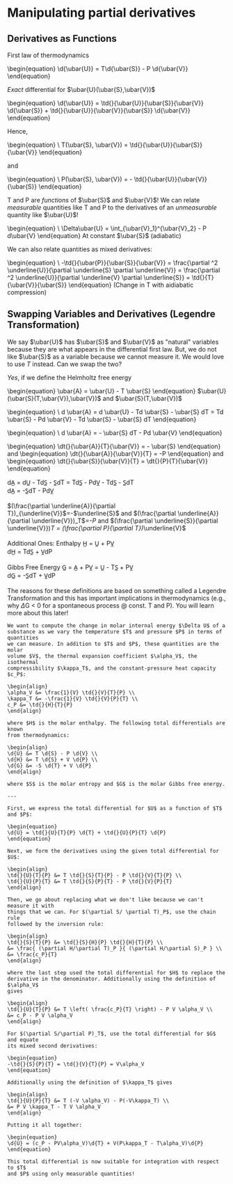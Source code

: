 # Manipulating partial derivatives
## Derivatives as Functions

First law of thermodynamics

\begin{equation}
\d{\ubar{U}} = T\d{\ubar{S}} - P \d{\ubar{V}}
\end{equation}

*Exact* differential for $\ubar{U}(\ubar{S},\ubar{V})$

\begin{equation}
\d{\ubar{U}} = \td{}{\ubar{U}}{\ubar{S}}{\ubar{V}} \d{\ubar{S}} + \td{}{\ubar{U}}{\ubar{V}}{\ubar{S}} \d{\ubar{V}}
\end{equation}

Hence,

\begin{equation}
\ T(\ubar{S}, \ubar{V}) = \td{}{\ubar{U}}{\ubar{S}}{\ubar{V}}
\end{equation}

and

\begin{equation}
\ P(\ubar{S}, \ubar{V}) = - \td{}{\ubar{U}}{\ubar{V}}{\ubar{S}}
\end{equation}

T and P are *functions* of $\ubar{S}$ and $\ubar{V}$!
We can relate *measurable* quantities like T and P to the derivatives of an *unmeasurable* quantity like $\ubar{U}$!

\begin{equation}
\ \Delta\ubar{U} = \int_{\ubar{V}_1}^{\ubar{V}_2} - P d\ubar{V}
\end{equation}
At constant $\ubar{S}$ (adiabatic)

We can also relate quantities as mixed derivatives:

\begin{equation}
\ -\td{}{\ubar{P}}{\ubar{S}}{\ubar{V}} = \frac{\partial ^2 \underline{U}}{\partial \underline{S} \partial \underline{V}} = \frac{\partial ^2 \underline{U}}{\partial \underline{V} \partial \underline{S}} = \td{}{T}{\ubar{V}}{\ubar{S}}
\end{equation}
(Change in T with aidiabatic compression)

## Swapping Variables and Derivatives (Legendre Transformation)

We say $\ubar{U}$ has $\ubar{S}$ and $\ubar{V}$ as "natural" variables because they are what appears in the differential first law. But, we do not like $\ubar{S}$ as a variable because we cannot measure it. We would love to use $T$ instead. Can we swap the two?

*Yes*, if we define the Helmholtz free energy

\begin{equation}
\ubar{A} = \ubar{U} - T \ubar{S}
\end{equation}
$\ubar{U}(\ubar{S}(T,\ubar{V}),\ubar{V})$ and $\ubar{S}(T,\ubar{V})$

\begin{equation}
\ d \ubar{A} = d \ubar{U} - Td \ubar{S} - \ubar{S} dT = Td \ubar{S} - Pd \ubar{V} - Td \ubar{S} - \ubar{S} dT
\end{equation}

\begin{equation}
\ d \ubar{A} = - \ubar{S} dT - Pd \ubar{V}
\end{equation}

\begin{equation}
\dt{}{\ubar{A}}{T}{\ubar{V}} = - \ubar{S}
\end{equation}
and
\begin{equation}
\dt{}{\ubar{A}}{\ubar{V}}{T} = -P
\end{equation}
and
\begin{equation}
\dt{}{\ubar{S}}{\ubar{V}}{T} = \dt{}{P}{T}{\ubar{V}}
\end{equation}


dA̲ = dU̲ - TdS̲ - S̲dT = TdS̲ - PdV̲ - TdS̲ - S̲dT <br>
dA̲ = -S̲dT - PdV̲ <br>
<br>
$(\frac{\partial \underline{A}}{\partial T})_{\underline{V}}$=-$\underline{S}$  and  $(\frac{\partial \underline{A}}{\partial \underline{V}})_T$=-$P$  and  $(\frac{\partial \underline{S}}{\partial \underline{V}})_T $=$ (\frac{\partial P}{\partial T})_\underline{V}$ <br>
<br>
Additional Ones: Enthalpy   H̲ = U̲ + PV̲ <br>
                           dH̲ = TdS̲ + V̲dP <br>
<br>
        Gibbs Free Energy   G̲ = A̲ + PV̲ = U̲ - TS̲ + PV̲ <br>
                           dG̲ = -S̲dT + V̲dP <br>
<br>
The reasons for these definitions are based on something called a Legendre Transformation and this has important implications in thermodynamics (e.g., why $\Delta$G $<$ 0 for a spontaneous process @ const. T and P). You will learn more about this later!


```{example} Change in internal energy
We want to compute the change in molar internal energy $\Delta U$ of a
substance as we vary the temperature $T$ and pressure $P$ in terms of quantities
we can measure. In addition to $T$ and $P$, these quantities are the molar
volume $V$, the thermal expansion coefficient $\alpha_V$, the isothermal
compressibility $\kappa_T$, and the constant-pressure heat capacity $c_P$:

\begin{align}
\alpha_V &= \frac{1}{V} \td{}{V}{T}{P} \\
\kappa_T &= -\frac{1}{V} \td{}{V}{P}{T} \\
c_P &= \td{}{H}{T}{P}
\end{align}

where $H$ is the molar enthalpy. The following total differentials are known
from thermodynamics:

\begin{align}
\d{U} &= T \d{S} - P \d{V} \\
\d{H} &= T \d{S} + V \d{P} \\
\d{G} &= -S \d{T} + V \d{P}
\end{align}

where $S$ is the molar entropy and $G$ is the molar Gibbs free energy.

---

First, we express the total differential for $U$ as a function of $T$ and $P$:

\begin{equation}
\d{U} = \td{}{U}{T}{P} \d{T} + \td{}{U}{P}{T} \d{P}
\end{equation}

Next, we form the derivatives using the given total differential for $U$:

\begin{align}
\td{}{U}{T}{P} &= T \td{}{S}{T}{P} - P \td{}{V}{T}{P} \\
\td{}{U}{P}{T} &= T \td{}{S}{P}{T} - P \td{}{V}{P}{T}
\end{align}

Then, we go about replacing what we don't like because we can't measure it with
things that we can. For $(\partial S/ \partial T)_P$, use the chain rule
followed by the inversion rule:

\begin{align}
\td{}{S}{T}{P} &= \td{}{S}{H}{P} \td{}{H}{T}{P} \\
&= \frac{ (\partial H/\partial T)_P }{ (\partial H/\partial S)_P } \\
&= \frac{c_P}{T}
\end{align}

where the last step used the total differential for $H$ to replace the
derivative in the denominator. Additionally using the definition of $\alpha_V$
gives

\begin{align}
\td{}{U}{T}{P} &= T \left( \frac{c_P}{T} \right) - P V \alpha_V \\
&= c_P - P V \alpha_V
\end{align}

For $(\partial S/\partial P)_T$, use the total differential for $G$ and equate
its mixed second derivatives:

\begin{equation}
-\td{}{S}{P}{T} = \td{}{V}{T}{P} = V\alpha_V
\end{equation}

Additionally using the definition of $\kappa_T$ gives

\begin{align}
\td{}{U}{P}{T} &= T (-V \alpha_V) - P(-V\kappa_T) \\
&= P V \kappa_T - T V \alpha_V
\end{align}

Putting it all together:

\begin{equation}
\d{U} = (c_P - PV\alpha_V)\d{T} + V(P\kappa_T - T\alpha_V)\d{P}
\end{equation}

This total differential is now suitable for integration with respect to $T$
and $P$ using only measurable quantities!
```
